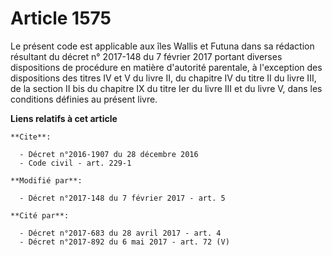 # Article 1575

Le présent code est applicable aux îles Wallis et Futuna dans sa rédaction résultant du décret n° 2017-148 du 7 février 2017
portant diverses dispositions de procédure en matière d'autorité parentale, à l'exception des dispositions des titres IV et V
du livre II, du chapitre IV du titre II du livre III, de la section II bis du chapitre IX du titre Ier du livre III et du
livre V, dans les conditions définies au présent livre.

**Liens relatifs à cet article**

	**Cite**:

	  - Décret n°2016-1907 du 28 décembre 2016
	  - Code civil - art. 229-1

	**Modifié par**:

	  - Décret n°2017-148 du 7 février 2017 - art. 5

	**Cité par**:

	  - Décret n°2017-683 du 28 avril 2017 - art. 4
	  - Décret n°2017-892 du 6 mai 2017 - art. 72 (V)
